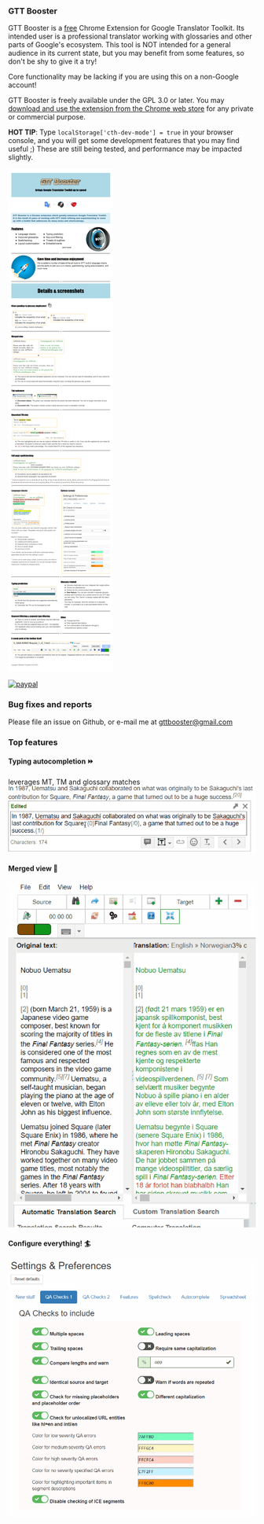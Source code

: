 ### GTT Booster

GTT Booster is a [free](https://www.fsf.org/about/what-is-free-software) Chrome Extension for Google Translator Toolkit.
Its intended user is a professional translator working with glossaries and other parts of Google's ecosystem. This tool is NOT intended for a general audience in its current state, but you may benefit from some features, so don't be shy to give it a try!

Core functionality may be lacking if you are using this on a non-Google account!

GTT Booster is freely available under the GPL 3.0 or later. You may [download and use the extension from the Chrome web store](https://chrome.google.com/webstore/detail/google-translator-toolkit/pjankaakojbendjaejlcnpgeldmfpjed) for any private or commercial purpose.

**HOT TIP**: Type `localStorage['cth-dev-mode'] = true` in your browser console, and you will get some development features that you may find useful ;) These are still being tested, and performance may be impacted slightly.

![features](img/features.png)

[![paypal](https://www.paypalobjects.com/en_US/i/btn/btn_donateCC_LG.gif)](https://www.paypal.com/cgi-bin/webscr?cmd=_s-xclick&hosted_button_id=YGBBU43NQHYWA)

### Bug fixes and reports

Please file an issue on Github, or e-mail me at [gttbooster@gmail.com](gttbooster@gmail.com)

### Top features

#### Typing autocompletion :fast_forward:
leverages MT, TM and glossary matches
![typing autocompletion gif animation](img/typing_autocompletion.gif)








#### Merged view :page_with_curl:
![merged view gif animation](img/merged_view.gif)








#### Configure everything! :surfer:
![options screen gif animation](img/options_screen.gif)
